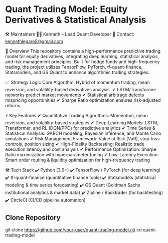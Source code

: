 # Quant Trading Model: Equity Derivatives & Statistical Analysis

🛠 Maintainers
👨‍💻 Kenneth – Lead Quant Developer 📧 Contact: <kennethlegare5@gmail.com>

📌 Overview
This repository contains a high-performance predictive trading model for equity derivatives, integrating deep learning, statistical analysis, and risk management principles. Built for hedge funds and high-frequency trading, the project utilizes TensorFlow, PyTorch, tf-quant-finance, Statsmodels, and GS Quant to enhance algorithmic trading strategies.

📈 Strategy Logic
Core Algorithm: Hybrid of momentum trading, mean reversion, and volatility-based derivatives analysis. ✔ LSTM/Transformer networks predict market movements ✔ Statistical arbitrage detects mispricing opportunities ✔ Sharpe Ratio optimization ensures risk-adjusted returns

⚡ Key Features
✔ Quantitative Trading Algorithms: Momentum, mean reversion, and volatility-based strategies ✔ Deep Learning Models: LSTM, Transformer, and RL (DQN/PPO) for predictive analytics ✔ Time Series & Statistical Analysis: GARCH modeling, Bayesian inference, and Monte Carlo simulations ✔ Risk Management Framework: Value at Risk (VaR), stop-loss controls, position sizing ✔ High-Fidelity Backtesting: Realistic trade execution latency and cost analysis ✔ Performance Optimization: Sharpe Ratio maximization with hyperparameter tuning ✔ Low-Latency Execution: Smart order routing & liquidity optimization for high-frequency trading

🛠 Tech Stack
✔ Python (3.9+) ✔ TensorFlow / PyTorch (for deep learning) ✔ tf-quant-finance (quantitative finance tools) ✔ Statsmodels (statistical modeling & time series forecasting) ✔ GS Quant (Goldman Sachs institutional analytics & market data) ✔ Zipline / Backtrader (for backtesting) ✔ CircleCI (CI/CD pipeline automation)

## Clone Repository

git clone <https://github.com/your-user/quant-trading-model.git>
cd quant-trading-model
